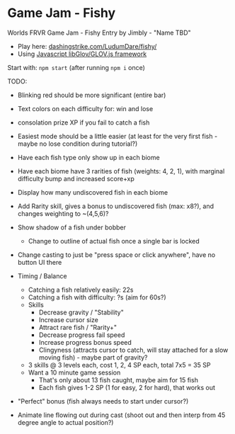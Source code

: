 Game Jam - Fishy
============================

Worlds FRVR Game Jam - Fishy Entry by Jimbly - "Name TBD"

* Play here: [dashingstrike.com/LudumDare/fishy/](http://www.dashingstrike.com/LudumDare/fishy/)
* Using [Javascript libGlov/GLOV.js framework](https://github.com/Jimbly/glovjs)

Start with: `npm start` (after running `npm i` once)

TODO:
* Blinking red should be more significant (entire bar)
* Text colors on each difficulty for: win and lose
* consolation prize XP if you fail to catch a fish
* Easiest mode should be a little easier (at least for the very first fish - maybe no lose condition during tutorial?)
* Have each fish type only show up in each biome
* Have each biome have 3 rarities of fish (weights: 4, 2, 1), with marginal difficulty bump and increased score+xp
* Display how many undiscovered fish in each biome
* Add Rarity skill, gives a bonus to undiscovered fish (max: x8?), and changes weighting to ~(4,5,6)?
* Show shadow of a fish under bobber
  * Change to outline of actual fish once a single bar is locked
* Change casting to just be "press space or click anywhere", have no button UI there
* Timing / Balance
  * Catching a fish relatively easily: 22s
  * Catching a fish with difficulty: ?s (aim for 60s?)
  * Skills
    * Decrease gravity / "Stability"
    * Increase cursor size
    * Attract rare fish / "Rarity+"
    * Decrease progress fail speed
    * Increase progress bonus speed
    * Clingyness (attracts cursor to catch, will stay attached for a slow moving fish) - maybe part of gravity?
  * 3 skills @ 3 levels each, cost 1, 2, 4 SP each, total 7x5 = 35 SP
  * Want a 10 minute game session
    * That's only about 13 fish caught, maybe aim for 15 fish
    * Each fish gives 1-2 SP (1 for easy, 2 for hard), that works out

* "Perfect" bonus (fish always needs to start under cursor?)
* Animate line flowing out during cast (shoot out and then interp from 45 degree angle to actual position?)
